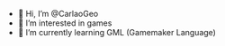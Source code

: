 - 👋 Hi, I’m @CarlaoGeo
- 👀 I’m interested in games
- 🌱 I’m currently learning GML (Gamemaker Language)


<!---
CarlaoGeo/CarlaoGeo is a ✨ special ✨ repository because its `README.md` (this file) appears on your GitHub profile.
You can click the Preview link to take a look at your changes.
--->
